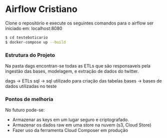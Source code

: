 
# Airflow Cristiano

Clone o repositório e execute os seguintes comandos para o airflow ser iniciado em: localhost:8080

```sh
$ cd testeboticario
$ docker-compose up --build
```

### Estrutura do Projeto

Na pasta dags encontran-se todas as ETLs que são responsaveis pela ingestão das bases, modelagem, e extração de dados do twitter. 

dags -> ETLs
sql -> sql utilizado para criação das tabelas 
bases -> bases de dados utilizadas no teste

### Pontos de melhoria

No futuro pode-se: 
* Armazenar as keys em um lugar seguro e criptografado.
* Armazenar os dados raw em uma store na nuvem (s3, Cloud Store)
* Fazer uso da ferramenta Cloud Composer em produção
